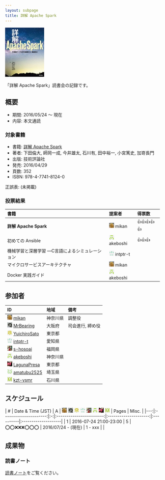 ```yaml
---
layout: subpage
title: 詳解 Apache Spark
---
```


[![詳解 Apache Spark](/images/cover-spark.jpg)](http://gihyo.jp/book/2016/978-4-7741-8124-0)

「詳解 Apache Spark」読書会の記録です。

## 概要

* 期間: 2016/05/24 ～ 現在
* 内容: 本文通読

### 対象書籍

* 書籍: [詳解 Apache Spark](http://gihyo.jp/book/2016/978-4-7741-8124-0)
* 著者: 下田倫大, 師岡一成, 今井雄太, 石川有, 田中裕一, 小宮篤史, 加嵜長門
* 出版: 技術評論社
* 発売: 2016/04/29
* 頁数: 352
* ISBN: 978-4-7741-8124-0

正誤表: (未掲載)

### 投票結果

| 書籍                                            | 提案者                                      | 得票数             |
|:------------------------------------------------|:--------------------------------------------|:-------------------|
| **詳解 Apache Spark**                           | ![](/images/users/mikan_16.png) mikan       |:+1::+1::+1::+1::+1:|
| 初めての Ansible                                | ![](/images/users/akeboshi_16.png) akeboshi |:+1::+1::+1:        |
| 機械学習と深層学習 ―C言語によるシミュレーション | ![](/images/users/intptr-t_16.png) intptr-t |                    |
| マイクロサービスアーキテクチャ                  | ![](/images/users/mikan_16.png) mikan       |                    |
| Docker 実践ガイド                               | ![](/images/users/akeboshi_16.png) akeboshi |                    |

## 参加者

| ID                                                                                     | 地域     | 備考             |
|:---------------------------------------------------------------------------------------|:---------|:-----------------|
| ![](/images/users/mikan_16.png) [mikan](https://github.com/mikan)                      | 神奈川県 | 調整役           |
| ![](/images/users/MrBearing_16.png) [MrBearing](https://github.com/MrBearing)          | 大阪府   | 司会進行, 締め役 |
| ![](/images/users/YuichiroSato_16.png) [YuichiroSato](https://github.com/YuichiroSato) | 東京都   |                  |
| ![](/images/users/intptr-t_16.png) [intptr-t](https://github.com/intptr-t)             | 愛知県   |                  |
| ![](/images/users/s-hosoai_16.png) [s-hosoai](https://github.com/s-hosoai)             | 福岡県   |                  |
| ![](/images/users/akeboshi_16.png) [akeboshi](https://github.com/akeboshi)             | 神奈川県 |                  |
| ![](/images/users/LagunaPresa_16.png) [LagunaPresa](https://github.com/LagunaPresa)    | 東京都   |                  |
| ![](/images/users/amatubu2525_16.png) [amatubu2525](https://github.com/amatubu2525)    | 埼玉県   |                  |
| ![](/images/users/kzt-ysmr_16.png) [kzt-ysmr](https://github.com/kzt-ysmr)             | 石川県   |                  |

## スケジュール

| # | Date & Time (JST) | A | ![](/images/users/mikan_16.png) ![](/images/users/MrBearing_16.png) ![](/images/users/YuichiroSato_16.png) ![](/images/users/intptr-t_16.png) ![](/images/users/s-hosoai_16.png) ![](/images/users/akeboshi_16.png) ![](/images/users/LagunaPresa_16.png) ![](/images/users/kzt-ysmr_16.png) | Pages | Misc. |
|---:|:----------------------:|:-:|:------------------------:|:---------------------:|:----------|:--------------------|
|  1 | 2016-07-24 21:00-23:00 | 5 | :o::o::x::x::x::o::o::o: | 2016/07/24 - (現在)   | 1 - xxx   |                     |


## 成果物

### 読書ノート

[読書ノート](/note/7-spark)をご覧ください。
